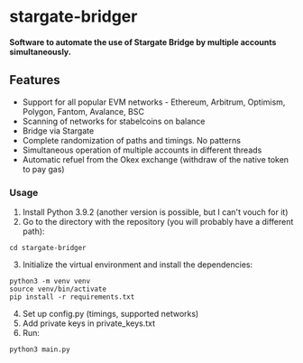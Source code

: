 # stargate-bridger
#### Software to automate the use of Stargate Bridge by multiple accounts simultaneously. 

## Features
- Support for all popular EVM networks - Ethereum, Arbitrum, Optimism, Polygon, Fantom, Avalance, BSC
- Scanning of networks for stabelcoins on balance
- Bridge via Stargate 
- Complete randomization of paths and timings. No patterns
- Simultaneous operation of multiple accounts in different threads
- Automatic refuel from the Okex exchange (withdraw of the native token to pay gas)
### Usage
1. Install Python 3.9.2 (another version is possible, but I can't vouch for it)
2. Go to the directory with the repository (you will probably have a different path):
```
cd stargate-bridger
```
3. Initialize the virtual environment and install the dependencies:
```
python3 -m venv venv
source venv/bin/activate
pip install -r requirements.txt
```
4. Set up config.py (timings, supported networks)
5. Add private keys in private_keys.txt
6. Run:
```
python3 main.py
```

